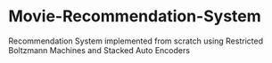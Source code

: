 # Movie-Recommendation-System
Recommendation System implemented from scratch using Restricted Boltzmann Machines and Stacked Auto Encoders
